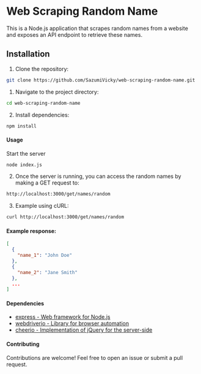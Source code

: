 # Web Scraping Random Name

<p>This is a Node.js application that scrapes random names from a website and exposes an API endpoint to retrieve these names.</p>

## Installation

1. <p>Clone the repository:</p>

```bash
git clone https://github.com/SazumiVicky/web-scraping-random-name.git
```
1. <p>Navigate to the project directory:</p>

```bash
cd web-scraping-random-name
```
2. <p>Install dependencies:</p>

```bash
npm install
```
<h4>Usage</h4>
<p>Start the server</p>

```bash
node index.js
```
2. <p>Once the server is running, you can access the random names by making a GET request to:</p>
```bash
http://localhost:3000/get/names/random
```
3. <p>Example using cURL:</p>
```bash
curl http://localhost:3000/get/names/random
```
<h4>Example response:</h4>

```json
[
  {
    "name_1": "John Doe"
  },
  {
    "name_2": "Jane Smith"
  },
  ...
]

```
<h4>Dependencies</h4>

- [express - Web framework for Node.js](https://www.npmjs.com/package/express)
- [webdriverio - Library for browser automation](https://www.npmjs.com/package/webdriverio)
- [cheerio - Implementation of jQuery for the server-side](https://www.npmjs.com/package/cheerio)

<h4>Contributing</h4>
<p>Contributions are welcome! Feel free to open an issue or submit a pull request.</p>